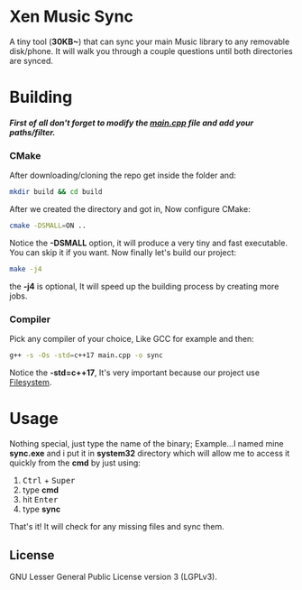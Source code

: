 # Xen Music Sync
A tiny tool (**30KB~**) that can sync your main Music library to any removable disk/phone.
It will walk you through a couple questions until both directories are synced.

# Building
##### First of all don't forget to modify the [main.cpp](https://github.com/Xen-E/xms/blob/main/main.cpp#L28) file and add your paths/filter.
### CMake
After downloading/cloning the repo get inside the folder and:
```bash
mkdir build && cd build
```
After we created the directory and got in, Now configure CMake:
```bash
cmake -DSMALL=ON ..
```
Notice the **-DSMALL** option, it will produce a very tiny and fast executable. You can skip it if you want. Now finally let's build our project:
```bash
make -j4
```
the **-j4** is optional, It will speed up the building process by creating more jobs.

### Compiler
Pick any compiler of your choice, Like GCC for example and then:
```bash
g++ -s -Os -std=c++17 main.cpp -o sync
```
Notice the **-std=c++17**, It's very important because our project use [Filesystem](https://en.cppreference.com/w/cpp/filesystem). 

# Usage
Nothing special, just type the name of the binary; Example...I named mine **sync.exe** and i put it in **system32** directory which will allow me to access it quickly from the **cmd** by just using:
1. <kbd>Ctrl</kbd> + <kbd>Super</kbd>
2. type **cmd**
3. hit <kbd>Enter</kbd>
4. type **sync**

That's it! It will check for any missing files and sync them.

## License
GNU Lesser General Public License version 3 (LGPLv3).